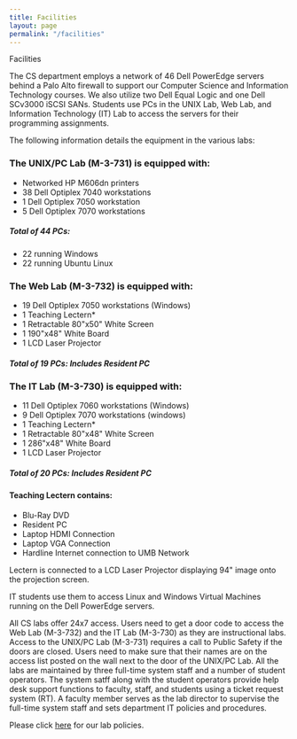 ```yaml
---
title: Facilities
layout: page
permalink: "/facilities"
---
```


Facilities

The CS department employs a network of 46 Dell PowerEdge servers behind a Palo
Alto firewall to support our Computer Science and Information Technology
courses.  We also utilize two Dell Equal Logic and one Dell SCv3000 iSCSI SANs. Students use PCs in the UNIX Lab, Web Lab, and Information Technology (IT) Lab
to access the servers for their programming assignments.

The following information details the equipment in the various labs:

<h3>The UNIX/PC Lab (M-3-731) is equipped with:</h3>
<ul>
    <li>Networked HP M606dn printers</li>
    <li>38 Dell Optiplex 7040 workstations</li>
    <li>1 Dell Optiplex 7050 workstation</li>
    <li>5 Dell Optiplex 7070 workstations</li>
</ul>
<h5>Total of 44 PCs:</h5>
    <ul>
        <li>22 running Windows</li>
        <li>22 running Ubuntu Linux</li>
    </ul>
</ul>
<h3>The Web Lab (M-3-732) is equipped with:</h3>
<ul>
   <li>19 Dell Optiplex 7050 workstations (Windows)</li>
   <li>1 Teaching Lectern*</li>
   <li>1 Retractable 80"x50" White Screen</li>
   <li>1 190"x48" White Board</li>
    <li>1 LCD Laser Projector</li>
</ul>
<h5>Total of 19 PCs: Includes Resident PC</h5>
<h3>The IT Lab (M-3-730) is equipped with:</h3>
<ul>
    <li>11 Dell Optiplex 7060 workstations (Windows)</li>
    <li>9 Dell Optiplex 7070 workstations  (windows)</li>
    <li>1 Teaching Lectern*</li>
    <li>1 Retractable 80"x48" White Screen</li>
    <li>1 286"x48" White Board</li>
    <li>1 LCD Laser Projector</li>
</ul>
<h5>Total of 20 PCs: Includes Resident PC</h5>
<h4>Teaching Lectern contains:</h4>
<ul>
    <li>Blu-Ray DVD</li>
    <li>Resident PC</li>
    <li>Laptop HDMI Connection</li>
    <li>Laptop VGA Connection</li>
    <li>Hardline Internet connection to UMB Network</li>
</ul>

Lectern is connected to a LCD Laser Projector displaying 94" image onto the
projection screen.

IT students use them to access Linux and Windows Virtual Machines running on
the Dell PowerEdge servers.

All CS labs offer 24x7 access.  Users need to get a door code to access
the Web Lab (M-3-732) and the IT Lab (M-3-730) as they are instructional labs.
Access to the UNIX/PC Lab (M-3-731) requires a call to Public Safety if the
doors are closed.  Users need to make sure that their names are on the access
list posted on the wall next to the door of the UNIX/PC Lab.  All the labs are
maintained by three full-time system staff and a number of student operators.
The system satff along with the student operators provide help desk support
functions to faculty, staff, and students using a ticket request system
(RT).  A faculty member serves as the lab director to supervise the full-time
system staff and sets department IT policies and procedures.

Please click <a href="https://www.cs.umb.edu/CS_dept_IT_Policies.pdf">here</a> for our lab policies.
